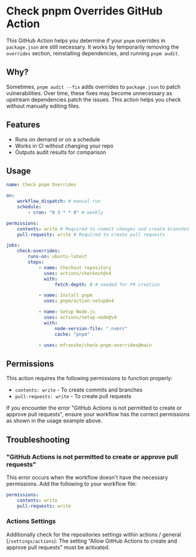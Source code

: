 # Check pnpm Overrides GitHub Action

This GitHub Action helps you determine if your `pnpm` overrides in `package.json` are still necessary.
It works by temporarily removing the `overrides` section, reinstalling dependencies, and running `pnpm audit`.

## Why?

Sometimes, `pnpm audit --fix` adds overrides to `package.json` to patch vulnerabilities.
Over time, these fixes may become unnecessary as upstream dependencies patch the issues.
This action helps you check without manually editing files.

## Features

- Runs on demand or on a schedule
- Works in CI without changing your repo
- Outputs audit results for comparison

## Usage

```yaml
name: Check pnpm Overrides

on:
    workflow_dispatch: # manual run
    schedule:
        - cron: "0 3 * * 0" # weekly

permissions:
    contents: write # Required to commit changes and create branches
    pull-requests: write # Required to create pull requests

jobs:
    check-overrides:
        runs-on: ubuntu-latest
        steps:
            - name: Checkout repository
              uses: actions/checkout@v4
              with:
                  fetch-depth: 0 # needed for PR creation

            - name: Install pnpm
              uses: pnpm/action-setup@v4

            - name: Setup Node.js
              uses: actions/setup-node@v4
              with:
                  node-version-file: ".nvmrc"
                  cache: "pnpm"

            - uses: mfranzke/check-pnpm-overrides@main
```

## Permissions

This action requires the following permissions to function properly:

- `contents: write` - To create commits and branches
- `pull-requests: write` - To create pull requests

If you encounter the error "GitHub Actions is not permitted to create or approve pull requests", ensure your workflow has the correct permissions as shown in the usage example above.

## Troubleshooting

### "GitHub Actions is not permitted to create or approve pull requests"

This error occurs when the workflow doesn't have the necessary permissions. Add the following to your workflow file:

```yaml
permissions:
    contents: write
    pull-requests: write
```

### Actions Settings

Additionally check for the repositories settings within actions / general (`/settings/actions`):
The setting "Allow GitHub Actions to create and approve pull requests" must be activated.
